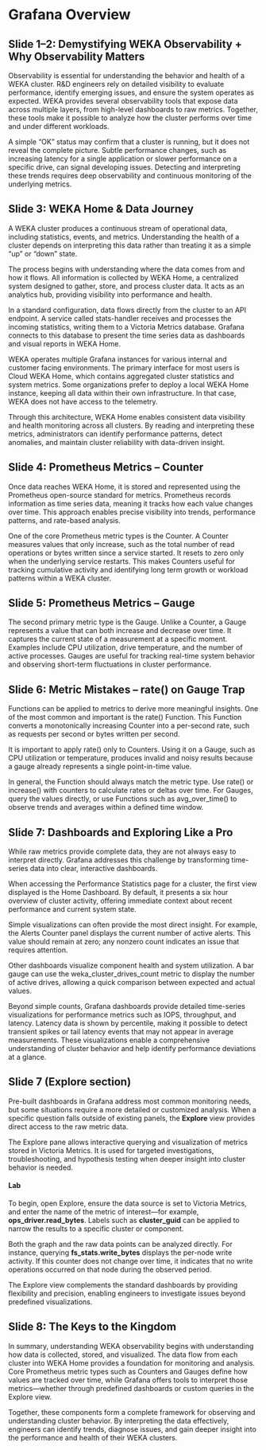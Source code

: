 # Grafana Overview

## Slide 1–2: Demystifying WEKA Observability + Why Observability Matters

Observability is essential for understanding the behavior and health of a WEKA cluster. R&D engineers rely on detailed visibility to evaluate performance, identify emerging issues, and ensure the system operates as expected.
WEKA provides several observability tools that expose data across multiple layers, from high-level dashboards to raw metrics. Together, these tools make it possible to analyze how the cluster performs over time and under different workloads.

A simple “OK” status may confirm that a cluster is running, but it does not reveal the complete picture. Subtle performance changes, such as increasing latency for a single application or slower performance on a specific drive, can signal developing issues. Detecting and interpreting these trends requires deep observability and continuous monitoring of the underlying metrics.

## Slide 3: WEKA Home & Data Journey

A WEKA cluster produces a continuous stream of operational data, including statistics, events, and metrics. Understanding the health of a cluster depends on interpreting this data rather than treating it as a simple “up” or “down” state.

The process begins with understanding where the data comes from and how it flows. All information is collected by WEKA Home, a centralized system designed to gather, store, and process cluster data. It acts as an analytics hub, providing visibility into performance and health.

In a standard configuration, data flows directly from the cluster to an API endpoint. A service called stats-handler receives and processes the incoming statistics, writing them to a Victoria Metrics database. Grafana connects to this database to present the time series data as dashboards and visual reports in WEKA Home.

WEKA operates multiple Grafana instances for various internal and customer facing environments. The primary interface for most users is Cloud WEKA Home, which contains aggregated cluster statistics and system metrics. Some organizations prefer to deploy a local WEKA Home instance, keeping all data within their own infrastructure. In that case, WEKA does not have access to the telemetry.

Through this architecture, WEKA Home enables consistent data visibility and health monitoring across all clusters. By reading and interpreting these metrics, administrators can identify performance patterns, detect anomalies, and maintain cluster reliability with data-driven insight.

## Slide 4: Prometheus Metrics – Counter

Once data reaches WEKA Home, it is stored and represented using the Prometheus open-source standard for metrics. Prometheus records information as time series data, meaning it tracks how each value changes over time. This approach enables precise visibility into trends, performance patterns, and rate-based analysis.

One of the core Prometheus metric types is the Counter. A Counter measures values that only increase, such as the total number of read operations or bytes written since a service started. It resets to zero only when the underlying service restarts. This makes Counters useful for tracking cumulative activity and identifying long term growth or workload patterns within a WEKA cluster.

## Slide 5: Prometheus Metrics – Gauge

The second primary metric type is the Gauge. Unlike a Counter, a Gauge represents a value that can both increase and decrease over time. It captures the current state of a measurement at a specific moment. Examples include CPU utilization, drive temperature, and the number of active processes. Gauges are useful for tracking real-time system behavior and observing short-term fluctuations in cluster performance.

## Slide 6: Metric Mistakes – rate() on Gauge Trap

Functions can be applied to metrics to derive more meaningful insights. One of the most common and important is the rate() Function. This Function converts a monotonically increasing Counter into a per-second rate, such as requests per second or bytes written per second.

It is important to apply rate() only to Counters. Using it on a Gauge, such as CPU utilization or temperature, produces invalid and noisy results because a gauge already represents a single point-in-time value.

In general, the Function should always match the metric type. Use rate() or increase() with counters to calculate rates or deltas over time. For Gauges, query the values directly, or use Functions such as avg_over_time() to observe trends and averages within a defined time window.

## Slide 7: Dashboards and Exploring Like a Pro

While raw metrics provide complete data, they are not always easy to interpret directly. Grafana addresses this challenge by transforming time-series data into clear, interactive dashboards.

When accessing the Performance Statistics page for a cluster, the first view displayed is the Home Dashboard. By default, it presents a six hour overview of cluster activity, offering immediate context about recent performance and current system state.

Simple visualizations can often provide the most direct insight. For example, the Alerts Counter panel displays the current number of active alerts. This value should remain at zero; any nonzero count indicates an issue that requires attention.

Other dashboards visualize component health and system utilization. A bar gauge can use the weka_cluster_drives_count metric to display the number of active drives, allowing a quick comparison between expected and actual values.

Beyond simple counts, Grafana dashboards provide detailed time-series visualizations for performance metrics such as IOPS, throughput, and latency. Latency data is shown by percentile, making it possible to detect transient spikes or tail latency events that may not appear in average measurements. These visualizations enable a comprehensive understanding of cluster behavior and help identify performance deviations at a glance.

## Slide 7 (Explore section)

Pre-built dashboards in Grafana address most common monitoring needs, but some situations require a more detailed or customized analysis. When a specific question falls outside of existing panels, the **Explore** view provides direct access to the raw metric data.

The Explore pane allows interactive querying and visualization of metrics stored in Victoria Metrics. It is used for targeted investigations, troubleshooting, and hypothesis testing when deeper insight into cluster behavior is needed.


#### Lab

To begin, open Explore, ensure the data source is set to Victoria Metrics, and enter the name of the metric of interest—for example, **ops_driver.read_bytes**. Labels such as **cluster_guid** can be applied to narrow the results to a specific cluster or component.

Both the graph and the raw data points can be analyzed directly. For instance, querying **fs_stats.write_bytes** displays the per-node write activity. If this counter does not change over time, it indicates that no write operations occurred on that node during the observed period.

The Explore view complements the standard dashboards by providing flexibility and precision, enabling engineers to investigate issues beyond predefined visualizations.

## Slide 8: The Keys to the Kingdom

In summary, understanding WEKA observability begins with understanding how data is collected, stored, and visualized. The data flow from each cluster into WEKA Home provides a foundation for monitoring and analysis. Core Prometheus metric types such as Counters and Gauges define how values are tracked over time, while Grafana offers tools to interpret those metrics—whether through predefined dashboards or custom queries in the Explore view.

Together, these components form a complete framework for observing and understanding cluster behavior. By interpreting the data effectively, engineers can identify trends, diagnose issues, and gain deeper insight into the performance and health of their WEKA clusters.


